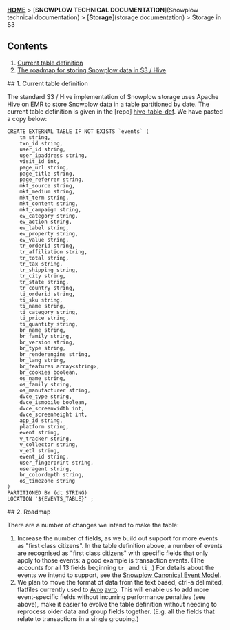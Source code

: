 [**HOME**](Home) > [**SNOWPLOW TECHNICAL DOCUMENTATION**](Snowplow technical documentation) > [**Storage**](storage documentation) > Storage in S3

## Contents

1. [Current table definition](#table-def)
2. [The roadmap for storing Snowplow data in S3 / Hive](#roadmap)

<a name="table-def" />
## 1. Current table definition

The standard S3 / Hive implementation of Snowplow storage uses Apache Hive on EMR to store Snowplow data in a table partitioned by date. The current table definition is given in the [repo] [hive-table-def]. We have pasted a copy below:

	CREATE EXTERNAL TABLE IF NOT EXISTS `events` (
		tm string,
		txn_id string,
		user_id string,
		user_ipaddress string,
		visit_id int,
		page_url string,
		page_title string,
		page_referrer string,
		mkt_source string,
		mkt_medium string,
		mkt_term string,
		mkt_content string,
		mkt_campaign string,
		ev_category string,
		ev_action string,
		ev_label string,
		ev_property string,
		ev_value string,
		tr_orderid string,
		tr_affiliation string,
		tr_total string,
		tr_tax string,
		tr_shipping string,
		tr_city string,
		tr_state string,
		tr_country string,
		ti_orderid string,
		ti_sku string,
		ti_name string,
		ti_category string,
		ti_price string,
		ti_quantity string,
		br_name string,
		br_family string,
		br_version string,
		br_type string,
		br_renderengine string,
		br_lang string,
		br_features array<string>,
		br_cookies boolean,
		os_name string,
		os_family string,
		os_manufacturer string,
		dvce_type string,
		dvce_ismobile boolean,
		dvce_screenwidth int,
		dvce_screenheight int,
		app_id string,
		platform string,
		event string,
		v_tracker string,
		v_collector string,
		v_etl string,
		event_id string,
		user_fingerprint string,
		useragent string,
		br_colordepth string,
		os_timezone string
	)
	PARTITIONED BY (dt STRING)
	LOCATION '${EVENTS_TABLE}' ;

<a name="roadmap" />
## 2. Roadmap 

There are a number of changes we intend to make the table:

1. Increase the number of fields, as we build out support for more events as "first class citizens". In the table definition above, a number of events are recognised as "first class citizens" with specific fields that only apply to those events: a good example is transaction events. (The accounts for all 13 fields beginning `tr_` and `ti_`.) For details about the events we intend to support, see the [Snowplow Canonical Event Model](canonical-event-model).
2. We plan to move the format of data from the text based, ctrl-a delimited, flatfiles currently used to [Avro] [avro]. This will enable us to add more event-specific fields without incurring performance penalties (see above), make it easier to evolve the table definition without needing to reprocess older data and group fields together. (E.g. all the fields that relate to transactions in a single grouping.)


[hive-table-def]: https://github.com/snowplow/snowplow/blob/master/4-storage/hive-storage/hive-format-table-def.q
[avro]: http://avro.apache.org/